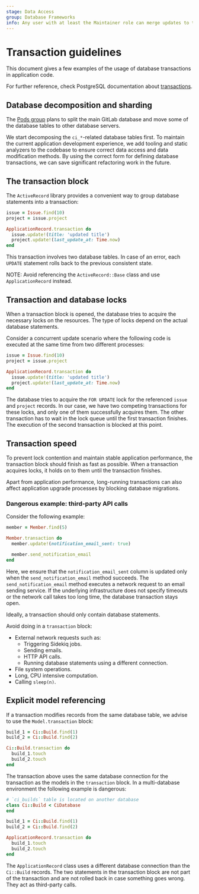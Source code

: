 ```yaml
---
stage: Data Access
group: Database Frameworks
info: Any user with at least the Maintainer role can merge updates to this content. For details, see https://docs.gitlab.com/ee/development/development_processes.html#development-guidelines-review.
---
```


# Transaction guidelines

This document gives a few examples of the usage of database transactions in application code.

For further reference, check PostgreSQL documentation about [transactions](https://www.postgresql.org/docs/current/tutorial-transactions.html).

## Database decomposition and sharding

The [Pods group](https://handbook.gitlab.com/handbook/engineering/infrastructure/core-platform/data_stores/tenant-scale/) plans
to split the main GitLab database and move some of the database tables to other database servers.

We start decomposing the `ci_*`-related database tables first. To maintain the current application
development experience, we add tooling and static analyzers to the codebase to ensure correct
data access and data modification methods. By using the correct form for defining database transactions,
we can save significant refactoring work in the future.

## The transaction block

The `ActiveRecord` library provides a convenient way to group database statements into a transaction:

```ruby
issue = Issue.find(10)
project = issue.project

ApplicationRecord.transaction do
  issue.update!(title: 'updated title')
  project.update!(last_update_at: Time.now)
end
```

This transaction involves two database tables. In case of an error, each `UPDATE`
statement rolls back to the previous consistent state.

NOTE:
Avoid referencing the `ActiveRecord::Base` class and use `ApplicationRecord` instead.

## Transaction and database locks

When a transaction block is opened, the database tries to acquire the necessary
locks on the resources. The type of locks depend on the actual database statements.

Consider a concurrent update scenario where the following code is executed at the
same time from two different processes:

```ruby
issue = Issue.find(10)
project = issue.project

ApplicationRecord.transaction do
  issue.update!(title: 'updated title')
  project.update!(last_update_at: Time.now)
end
```

The database tries to acquire the `FOR UPDATE` lock for the referenced `issue` and
`project` records. In our case, we have two competing transactions for these locks,
and only one of them successfully acquires them. The other transaction has
to wait in the lock queue until the first transaction finishes. The execution of the
second transaction is blocked at this point.

## Transaction speed

To prevent lock contention and maintain stable application performance, the transaction
block should finish as fast as possible. When a transaction acquires locks, it holds
on to them until the transaction finishes.

Apart from application performance, long-running transactions can also affect application
upgrade processes by blocking database migrations.

### Dangerous example: third-party API calls

Consider the following example:

```ruby
member = Member.find(5)

Member.transaction do
  member.update!(notification_email_sent: true)

  member.send_notification_email
end
```

Here, we ensure that the `notification_email_sent` column is updated only when the
`send_notification_email` method succeeds. The `send_notification_email` method
executes a network request to an email sending service. If the underlying infrastructure
does not specify timeouts or the network call takes too long time, the database transaction
stays open.

Ideally, a transaction should only contain database statements.

Avoid doing in a `transaction` block:

- External network requests such as:
  - Triggering Sidekiq jobs.
  - Sending emails.
  - HTTP API calls.
  - Running database statements using a different connection.
- File system operations.
- Long, CPU intensive computation.
- Calling `sleep(n)`.

## Explicit model referencing

If a transaction modifies records from the same database table, we advise to use the
`Model.transaction` block:

```ruby
build_1 = Ci::Build.find(1)
build_2 = Ci::Build.find(2)

Ci::Build.transaction do
  build_1.touch
  build_2.touch
end
```

The transaction above uses the same database connection for the transaction as the models
in the `transaction` block. In a multi-database environment the following example is dangerous:

```ruby
# `ci_builds` table is located on another database
class Ci::Build < CiDatabase
end

build_1 = Ci::Build.find(1)
build_2 = Ci::Build.find(2)

ApplicationRecord.transaction do
  build_1.touch
  build_2.touch
end
```

The `ApplicationRecord` class uses a different database connection than the `Ci::Build` records.
The two statements in the transaction block are not part of the transaction and are not
rolled back in case something goes wrong. They act as third-party calls.
